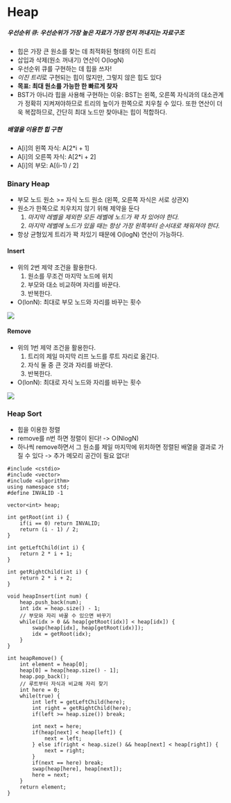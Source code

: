 # Heap

##### 우선순위 큐: 우선순위가 가장 높은 자료가 가장 먼저 꺼내지는 자료구조
- 힙은 가장 큰 원소를 찾는 데 최적화된 형태의 이진 트리
- 삽입과 삭제(원소 꺼내기) 연산이 O(logN)
- 우선순위 큐를 구현하는 데 힙을 쓰자!
- *이진 트리*로 구현되는 힙이 많지만, 그렇지 않은 힙도 있다
- **목표: 최대 원소를 가능한 한 빠르게 찾자**
- BST가 아니라 힙을 사용해 구현하는 이유: BST는 왼쪽, 오른쪽 자식과의 대소관계가 정확히 지켜져야하므로 트리의 높이가 한쪽으로 치우칠 수 있다. 또한 연산이 더욱 복잡하므로, 간단히 최대 노드만 찾아내는 힙이 적합하다.  
     
             
##### 배열을 이용한 힙 구현
- A[i]의 왼쪽 자식: A[2*i + 1]
- A[i]의 오른쪽 자식: A[2*i + 2]
- A[i]의 부모: A[(i-1) / 2]

### Binary Heap
- 부모 노드 원소 >= 자식 노드 원소 (왼쪽, 오른쪽 자식은 서로 상관X)
- 원소가 한쪽으로 치우치지 않기 위해 제약을 둔다
	1. *마지막 레벨을 제외한 모든 레벨에 노드가 꽉 차 있어야 한다.*
	2. *마지막 레벨에 노드가 있을 때는 항상 가장 왼쪽부터 순서대로 채워져야 한다.*
- 항상 균형있게 트리가 꽉 차있기 때문에 O(logN) 연산이 가능하다.

#### Insert
- 위의 2번 제약 조건을 활용한다.
	1. 원소를 무조건 마지막 노드에 위치 
	2. 부모와 대소 비교하며 자리를 바꾼다.
	3. 반복한다.
- O(lonN): 최대로 부모 노드와 자리를 바꾸는 횟수

![](http://cs.lmu.edu/~ray/images/heapinsert.png)

#### Remove
- 위의 1번 제약 조건을 활용한다.
	1. 트리의 제일 마지막 리프 노드를 루트 자리로 옮긴다.
	2. 자식 둘 중 큰 것과 자리를 바꾼다.
	3. 반복한다. 
- O(lonN): 최대로 자식 노드와 자리를 바꾸는 횟수

![](http://cs.lmu.edu/~ray/images/heapdelete.png)


### Heap Sort
- 힙을 이용한 정렬
- remove를 n번 하면 정렬이 된다! -> O(NlogN)
- 하나씩 remove하면서 그 원소를 제일 마지막에 위치하면 정렬된 배열을 결과로 가질 수 있다 -> 추가 메모리 공간이 필요 없다!


~~~
#include <cstdio>
#include <vector>
#include <algorithm>
using namespace std;
#define INVALID -1

vector<int> heap;

int getRoot(int i) {
	if(i == 0) return INVALID;
	return (i - 1) / 2;
}

int getLeftChild(int i) {
	return 2 * i + 1;
}

int getRightChild(int i) {
	return 2 * i + 2;
}

void heapInsert(int num) {
	heap.push_back(num);
	int idx = heap.size() - 1;
	// 부모와 자리 바꿀 수 있으면 바꾸기
	while(idx > 0 && heap[getRoot(idx)] < heap[idx]) {
		swap(heap[idx], heap[getRoot(idx)]);
		idx = getRoot(idx);
	}
}

int heapRemove() {
	int element = heap[0];
	heap[0] = heap[heap.size() - 1];
	heap.pop_back();
	// 루트부터 자식과 비교해 자리 찾기
	int here = 0;
	while(true) {
		int left = getLeftChild(here);
		int right = getRightChild(here);
		if(left >= heap.size()) break;

		int next = here;
		if(heap[next] < heap[left]) {
			next = left;
		} else if(right < heap.size() && heap[next] < heap[right]) {
			next = right;
		}
		if(next == here) break;
		swap(heap[here], heap[next]);
		here = next;
	}
	return element;
}
~~~